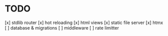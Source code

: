 # TODO

[x] stdlib router
[x] hot reloading
[x] html views
[x] static file server
[x] htmx
[ ] database & migrations
[ ] middleware
[ ] rate limitter